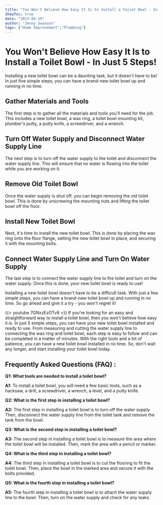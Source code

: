 ```yaml
---
title: "You Won't Believe How Easy It Is to Install a Toilet Bowl - In Just 5 Steps!"
ShowToc: true 
date: "2023-04-19"
author: "Jenny Swanson" 
tags: ["Home Improvement","Plumbing"]
---
```

# You Won't Believe How Easy It Is to Install a Toilet Bowl - In Just 5 Steps!

Installing a new toilet bowl can be a daunting task, but it doesn't have to be! In just five simple steps, you can have a brand-new toilet bowl up and running in no time. 

## Gather Materials and Tools

The first step is to gather all the materials and tools you'll need for the job. This includes a new toilet bowl, a wax ring, a toilet bowl mounting kit, plumber's putty, a putty knife, a screwdriver, and a wrench. 

## Turn Off Water Supply and Disconnect Water Supply Line

The next step is to turn off the water supply to the toilet and disconnect the water supply line. This will ensure that no water is flowing into the toilet while you are working on it.

## Remove Old Toilet Bowl

Once the water supply is shut off, you can begin removing the old toilet bowl. This is done by unscrewing the mounting nuts and lifting the toilet bowl off the floor.

## Install New Toilet Bowl

Next, it's time to install the new toilet bowl. This is done by placing the wax ring onto the floor flange, setting the new toilet bowl in place, and securing it with the mounting bolts.

## Connect Water Supply Line and Turn On Water Supply

The last step is to connect the water supply line to the toilet and turn on the water supply. Once this is done, your new toilet bowl is ready to use!

Installing a new toilet bowl doesn't have to be a difficult task. With just a few simple steps, you can have a brand-new toilet bowl up and running in no time. So go ahead and give it a try - you won't regret it!

{{< youtube 7GNxzEzOTv8 >}} 
If you're looking for an easy and straightforward way to install a toilet bowl, then you won't believe how easy it is. In just 5 simple steps, you can have your new toilet bowl installed and ready to use. From measuring and cutting the water supply line to connecting the wax ring and toilet bowl, each step is easy to follow and can be completed in a matter of minutes. With the right tools and a bit of patience, you can have a new toilet bowl installed in no time. So, don't wait any longer, and start installing your toilet bowl today.

## Frequently Asked Questions (FAQ) :
**Q1: What tools are needed to install a toilet bowl?**

**A1:** To install a toilet bowl, you will need a few basic tools, such as a hacksaw, a drill, a screwdriver, a wrench, a level, and a putty knife. 

**Q2: What is the first step in installing a toilet bowl?**

**A2:** The first step in installing a toilet bowl is to turn off the water supply. Then, disconnect the water supply line from the toilet tank and remove the tank from the bowl. 

**Q3: What is the second step in installing a toilet bowl?**

**A3:** The second step in installing a toilet bowl is to measure the area where the toilet bowl will be installed. Then, mark the area with a pencil or marker. 

**Q4: What is the third step in installing a toilet bowl?**

**A4:** The third step in installing a toilet bowl is to cut the flooring to fit the toilet bowl. Then, place the bowl in the marked area and secure it with the bolts provided. 

**Q5: What is the fourth step in installing a toilet bowl?**

**A5:** The fourth step in installing a toilet bowl is to attach the water supply line to the bowl. Then, turn on the water supply and check for any leaks.





